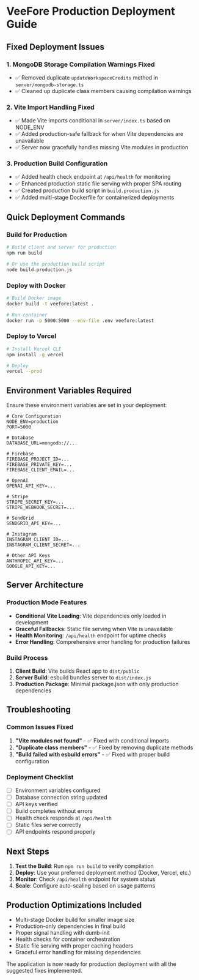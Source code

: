 # VeeFore Production Deployment Guide

## Fixed Deployment Issues

### 1. MongoDB Storage Compilation Warnings Fixed
- ✅ Removed duplicate `updateWorkspaceCredits` method in `server/mongodb-storage.ts`
- ✅ Cleaned up duplicate class members causing compilation warnings

### 2. Vite Import Handling Fixed
- ✅ Made Vite imports conditional in `server/index.ts` based on NODE_ENV
- ✅ Added production-safe fallback for when Vite dependencies are unavailable
- ✅ Server now gracefully handles missing Vite modules in production

### 3. Production Build Configuration
- ✅ Added health check endpoint at `/api/health` for monitoring
- ✅ Enhanced production static file serving with proper SPA routing
- ✅ Created production build script in `build.production.js`
- ✅ Added multi-stage Dockerfile for containerized deployments

## Quick Deployment Commands

### Build for Production
```bash
# Build client and server for production
npm run build

# Or use the production build script
node build.production.js
```

### Deploy with Docker
```bash
# Build Docker image
docker build -t veefore:latest .

# Run container
docker run -p 5000:5000 --env-file .env veefore:latest
```

### Deploy to Vercel
```bash
# Install Vercel CLI
npm install -g vercel

# Deploy
vercel --prod
```

## Environment Variables Required

Ensure these environment variables are set in your deployment:

```env
# Core Configuration
NODE_ENV=production
PORT=5000

# Database
DATABASE_URL=mongodb://...

# Firebase
FIREBASE_PROJECT_ID=...
FIREBASE_PRIVATE_KEY=...
FIREBASE_CLIENT_EMAIL=...

# OpenAI
OPENAI_API_KEY=...

# Stripe
STRIPE_SECRET_KEY=...
STRIPE_WEBHOOK_SECRET=...

# SendGrid
SENDGRID_API_KEY=...

# Instagram
INSTAGRAM_CLIENT_ID=...
INSTAGRAM_CLIENT_SECRET=...

# Other API Keys
ANTHROPIC_API_KEY=...
GOOGLE_API_KEY=...
```

## Server Architecture

### Production Mode Features
- **Conditional Vite Loading**: Vite dependencies only loaded in development
- **Graceful Fallbacks**: Static file serving when Vite is unavailable
- **Health Monitoring**: `/api/health` endpoint for uptime checks
- **Error Handling**: Comprehensive error handling for production failures

### Build Process
1. **Client Build**: Vite builds React app to `dist/public`
2. **Server Build**: esbuild bundles server to `dist/index.js`
3. **Production Package**: Minimal package.json with only production dependencies

## Troubleshooting

### Common Issues Fixed

1. **"Vite modules not found"** - ✅ Fixed with conditional imports
2. **"Duplicate class members"** - ✅ Fixed by removing duplicate methods
3. **"Build failed with esbuild errors"** - ✅ Fixed with proper build configuration

### Deployment Checklist

- [ ] Environment variables configured
- [ ] Database connection string updated
- [ ] API keys verified
- [ ] Build completes without errors
- [ ] Health check responds at `/api/health`
- [ ] Static files serve correctly
- [ ] API endpoints respond properly

## Next Steps

1. **Test the Build**: Run `npm run build` to verify compilation
2. **Deploy**: Use your preferred deployment method (Docker, Vercel, etc.)
3. **Monitor**: Check `/api/health` endpoint for system status
4. **Scale**: Configure auto-scaling based on usage patterns

## Production Optimizations Included

- Multi-stage Docker build for smaller image size
- Production-only dependencies in final build
- Proper signal handling with dumb-init
- Health checks for container orchestration
- Static file serving with proper caching headers
- Graceful error handling for missing dependencies

The application is now ready for production deployment with all the suggested fixes implemented.